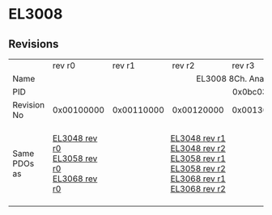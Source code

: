 # EL3008

## Revisions
<table>
<tr>
<td></td>
<td>rev r0</td>
<td>rev r1</td>
<td>rev r2</td>
<td>rev r3</td>
<td>rev r4</td>
<td>rev r5</td>
<td>rev r6</td>
</tr>
<tr>
<td>Name</td>
<td colspan=7 align="center">EL3008 8Ch. Ana. Input +/-10V</td>
</tr>
<tr>
<td>PID</td>
<td colspan=7 align="center">0x0bc03052</td>
</tr>
<tr>
<td>Revision No</td>
<td>0x00100000</td>
<td>0x00110000</td>
<td>0x00120000</td>
<td>0x00130000</td>
<td>0x00140000</td>
<td>0x00150000</td>
<td>0x00160000</td>
</tr>
<tr>
<td>Same PDOs as</td>
<td><a href="EL3048.md">EL3048 rev r0</a><br/><a href="EL3058.md">EL3058 rev r0</a><br/><a href="EL3068.md">EL3068 rev r0</a></td>
<td colspan=3 align="center"><a href="EL3048.md">EL3048 rev r1</a><br/><a href="EL3048.md">EL3048 rev r2</a><br/><a href="EL3058.md">EL3058 rev r1</a><br/><a href="EL3058.md">EL3058 rev r2</a><br/><a href="EL3068.md">EL3068 rev r1</a><br/><a href="EL3068.md">EL3068 rev r2</a></td>
<td colspan=2 align="center"><a href="EL3048.md">EL3048 rev r3</a><br/><a href="EL3048.md">EL3048 rev r4</a><br/><a href="EL3058.md">EL3058 rev r3</a><br/><a href="EL3058.md">EL3058 rev r4</a><br/><a href="EL3068.md">EL3068 rev r3</a><br/><a href="EL3068.md">EL3068 rev r4</a></td>
<td><a href="EL3048.md">EL3048 rev r5</a><br/><a href="EL3058.md">EL3058 rev r5</a><br/><a href="EL3058.md">EL3058 rev r6</a><br/><a href="EL3068.md">EL3068 rev r5</a></td>
</tr>
</table>
